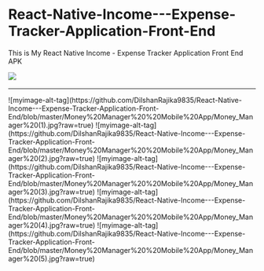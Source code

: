 # React-Native-Income---Expense-Tracker-Application-Front-End
This is My React Native  Income - Expense Tracker Application Front End APK 

![](https://komarev.com/ghpvc/?username=DilshanRajika9835&label=Downloads)
<hr/>
![myimage-alt-tag](https://github.com/DilshanRajika9835/React-Native-Income---Expense-Tracker-Application-Front-End/blob/master/Money%20Manager%20%20Mobile%20App/Money_Manager%20(1).jpg?raw=true)
![myimage-alt-tag](https://github.com/DilshanRajika9835/React-Native-Income---Expense-Tracker-Application-Front-End/blob/master/Money%20Manager%20%20Mobile%20App/Money_Manager%20(2).jpg?raw=true)
![myimage-alt-tag](https://github.com/DilshanRajika9835/React-Native-Income---Expense-Tracker-Application-Front-End/blob/master/Money%20Manager%20%20Mobile%20App/Money_Manager%20(3).jpg?raw=true)
![myimage-alt-tag](https://github.com/DilshanRajika9835/React-Native-Income---Expense-Tracker-Application-Front-End/blob/master/Money%20Manager%20%20Mobile%20App/Money_Manager%20(4).jpg?raw=true)
![myimage-alt-tag](https://github.com/DilshanRajika9835/React-Native-Income---Expense-Tracker-Application-Front-End/blob/master/Money%20Manager%20%20Mobile%20App/Money_Manager%20(5).jpg?raw=true)
